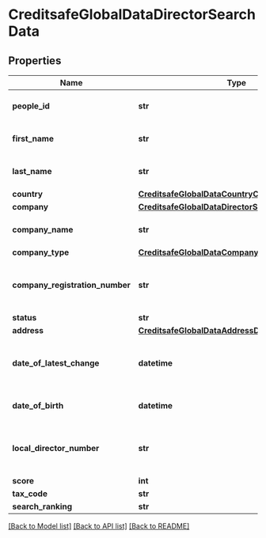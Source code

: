 # CreditsafeGlobalDataDirectorSearchData

## Properties
Name | Type | Description | Notes
------------ | ------------- | ------------- | -------------
**people_id** | **str** | The unique identifier of the person. | [optional] 
**first_name** | **str** | The first name of the director. | [optional] 
**last_name** | **str** | The last name of the director. | [optional] 
**country** | [**CreditsafeGlobalDataCountryCode**](CreditsafeGlobalDataCountryCode.md) |  | [optional] 
**company** | [**CreditsafeGlobalDataDirectorSearchDataCompany**](CreditsafeGlobalDataDirectorSearchDataCompany.md) |  | [optional] 
**company_name** | **str** | The name of the company. | [optional] 
**company_type** | [**CreditsafeGlobalDataCompanyType**](CreditsafeGlobalDataCompanyType.md) |  | [optional] 
**company_registration_number** | **str** | The registration number of the company. | [optional] 
**status** | **str** |  | [optional] 
**address** | [**CreditsafeGlobalDataAddressData**](CreditsafeGlobalDataAddressData.md) |  | [optional] 
**date_of_latest_change** | **datetime** | The date of the latest change to the director information. | [optional] 
**date_of_birth** | **datetime** | The date of birth of the director. | [optional] 
**local_director_number** | **str** | The local director number of the director. | [optional] 
**score** | **int** |  | [optional] 
**tax_code** | **str** |  | [optional] 
**search_ranking** | **str** |  | [optional] 

[[Back to Model list]](../README.md#documentation-for-models) [[Back to API list]](../README.md#documentation-for-api-endpoints) [[Back to README]](../README.md)

